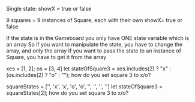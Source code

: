 Single state: showX = true or false

9 squares = 9 instances of Square, each with their own showX= true or false

If the state is in the Gameboard you only have ONE state variable which is an array
So if you want to manipulate the state, you have to change the array, and only the array
If you want to pass the state to an instance of Square, you have to get it from the array


xes = [1, 2]; os = [3, 4]
let stateOfSquare3 = xes.includes(2) ? "x" : (os.includes(2) ? "o" : "");
how do you set square 3 to x/o?


squareStates = ['', 'x', 'x', 'o', 'o', '', '', '', '']
let stateOfSquare3 = squareStates[2];
how do you set square 3 to x/o?